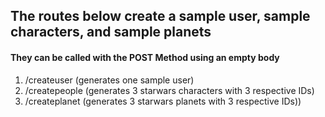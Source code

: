 
<h2>The routes below create a sample user, sample characters, and sample planets</h2>

<h4>They can be called with the POST Method using an empty body</h4>

1. /createuser (generates one sample user)
2. /createpeople (generates 3 starwars characters with 3 respective IDs)
3. /createplanet (generates 3 starwars planets with 3 respective IDs))




